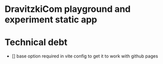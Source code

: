 # DravitzkiCom playground and experiment static app

# Technical debt
- [] base option required in vite config to get it to work with github pages